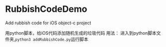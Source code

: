 # RubbishCodeDemo
Add rubbish code for iOS object-c project

用python脚本，给iOS代码添加随机生成的垃圾代码
用法：
进入到python脚本文件夹,`python3 addRubbishCode.py`运行脚本
